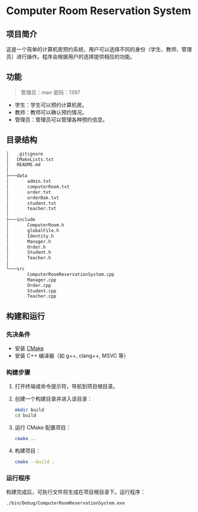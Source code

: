 
# Computer Room Reservation System

## 项目简介

这是一个简单的计算机房预约系统，用户可以选择不同的身份（学生、教师、管理员）进行操作。程序会根据用户的选择提供相应的功能。

## 功能

> 管理员：man  密码：1397

- 学生：学生可以预约计算机房。
- 教师：教师可以确认预约情况。
- 管理员：管理员可以管理各种预约信息。



## 目录结构

```txt
│   .gitignore
│   CMakeLists.txt
│   README.md
│
├───data
│       admin.txt
│       computerRoom.txt
│       order.txt
│       orderBak.txt
│       student.txt
│       teacher.txt
│
├───include
│       ComputerRoom.h
│       globalFile.h
│       Identity.h
│       Manager.h
│       Order.h
│       Student.h
│       Teacher.h
│
└───src
        ComputerRoomReservationSystem.cpp
        Manager.cpp
        Order.cpp
        Student.cpp
        Teacher.cpp
```



## 构建和运行

### 先决条件

- 安装 [CMake](https://cmake.org/download/)
- 安装 C++ 编译器（如 g++, clang++, MSVC 等）

### 构建步骤

1. 打开终端或命令提示符，导航到项目根目录。

2. 创建一个构建目录并进入该目录：

    ```sh
    mkdir build
    cd build
    ```

3. 运行 CMake 配置项目：

    ```sh
    cmake ..
    ```

4. 构建项目：

    ```sh
    cmake --build .
    ```

### 运行程序

构建完成后，可执行文件将生成在项目根目录下。运行程序：

```sh
./bin/Debug/ComputerRoomReservationSystem.exe
```